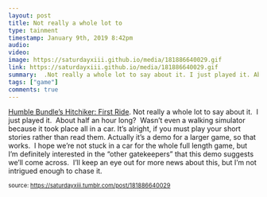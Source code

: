 ```yaml
---
layout: post
title: Not really a whole lot to 
type: tainment
timestamp: January 9th, 2019 8:42pm
audio: 
video: 
image: https://saturdayxiii.github.io/media/181886640029.gif
link: https://saturdayxiii.github.io/media/181886640029.gif
summary:  .Not really a whole lot to say about it. I just played it. About half an hour long? Wasn’t even a walking simulator because it took plac...
tags: ["game"]
comments: true
---
```


<a href="http://hitchhiker-game.com" target="_blank">Humble Bundle’s Hitchiker: First Ride</a>.
Not really a whole lot to say about it.  I just played it.  About half an hour long?  Wasn’t even a walking simulator because it took place all in a car.
It’s alright, if you must play your short stories rather than read them.
Actually it’s a demo for a larger game, so that works.  I hope we’re not stuck in a car for the whole full length game, but I’m definitely interested in the “other gatekeepers” that this demo suggests we’ll come across.  I’ll keep an eye out for more news about this, but I’m not intrigued enough to chase it.
 
  
<small>source: https://saturdayxiii.tumblr.com/post/181886640029</small>